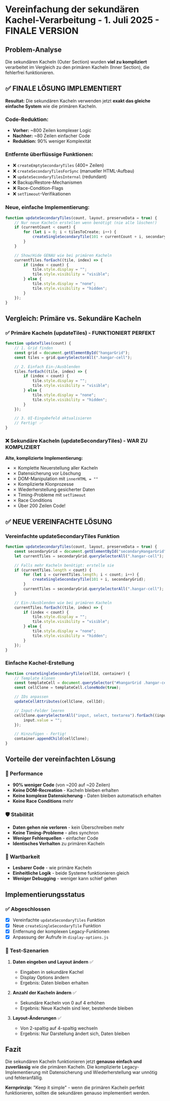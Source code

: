 # Vereinfachung der sekundären Kachel-Verarbeitung - 1. Juli 2025 - FINALE VERSION

## Problem-Analyse

Die sekundären Kacheln (Outer Section) wurden **viel zu kompliziert** verarbeitet im Vergleich zu den primären Kacheln (Inner Section), die fehlerfrei funktionieren.

## ✅ FINALE LÖSUNG IMPLEMENTIERT

**Resultat:** Die sekundären Kacheln verwenden jetzt **exakt das gleiche einfache System** wie die primären Kacheln.

### Code-Reduktion:

- **Vorher:** ~800 Zeilen komplexer Logic
- **Nachher:** ~80 Zeilen einfacher Code
- **Reduktion:** 90% weniger Komplexität

### Entfernte überflüssige Funktionen:

- ❌ `createEmptySecondaryTiles` (400+ Zeilen)
- ❌ `createSecondaryTilesForSync` (manueller HTML-Aufbau)
- ❌ `updateSecondaryTilesInternal` (redundant)
- ❌ Backup/Restore-Mechanismen
- ❌ Race-Condition-Flags
- ❌ `setTimeout`-Verifikationen

### Neue, einfache Implementierung:

```javascript
function updateSecondaryTiles(count, layout, preserveData = true) {
	// Nur neue Kacheln erstellen wenn benötigt (nie alle löschen!)
	if (currentCount < count) {
		for (let i = 0; i < tilesToCreate; i++) {
			createSingleSecondaryTile(101 + currentCount + i, secondaryGrid);
		}
	}

	// Show/Hide GENAU wie bei primären Kacheln
	currentTiles.forEach((tile, index) => {
		if (index < count) {
			tile.style.display = "";
			tile.style.visibility = "visible";
		} else {
			tile.style.display = "none";
			tile.style.visibility = "hidden";
		}
	});
}
```

## Vergleich: Primäre vs. Sekundäre Kacheln

### ✅ Primäre Kacheln (updateTiles) - FUNKTIONIERT PERFEKT

```javascript
function updateTiles(count) {
	// 1. Grid finden
	const grid = document.getElementById("hangarGrid");
	const tiles = grid.querySelectorAll(".hangar-cell");

	// 2. Einfach Ein-/Ausblenden
	tiles.forEach((tile, index) => {
		if (index < count) {
			tile.style.display = "";
			tile.style.visibility = "visible";
		} else {
			tile.style.display = "none";
			tile.style.visibility = "hidden";
		}
	});

	// 3. UI-Eingabefeld aktualisieren
	// Fertig! ✅
}
```

### ❌ Sekundäre Kacheln (updateSecondaryTiles) - WAR ZU KOMPLIZIERT

**Alte, komplizierte Implementierung:**

- ✗ Komplette Neuerstellung aller Kacheln
- ✗ Datensicherung vor Löschung
- ✗ DOM-Manipulation mit `innerHTML = ""`
- ✗ Komplizierte Klonprozesse
- ✗ Wiederherstellung gesicherter Daten
- ✗ Timing-Probleme mit `setTimeout`
- ✗ Race Conditions
- ✗ Über 200 Zeilen Code!

## ✅ NEUE VEREINFACHTE LÖSUNG

### Vereinfachte updateSecondaryTiles Funktion

```javascript
function updateSecondaryTiles(count, layout, preserveData = true) {
	const secondaryGrid = document.getElementById("secondaryHangarGrid");
	let currentTiles = secondaryGrid.querySelectorAll(".hangar-cell");

	// Falls mehr Kacheln benötigt: erstelle sie
	if (currentTiles.length < count) {
		for (let i = currentTiles.length; i < count; i++) {
			createSingleSecondaryTile(101 + i, secondaryGrid);
		}
		currentTiles = secondaryGrid.querySelectorAll(".hangar-cell");
	}

	// Ein-/Ausblenden wie bei primären Kacheln
	currentTiles.forEach((tile, index) => {
		if (index < count) {
			tile.style.display = "";
			tile.style.visibility = "visible";
		} else {
			tile.style.display = "none";
			tile.style.visibility = "hidden";
		}
	});
}
```

### Einfache Kachel-Erstellung

```javascript
function createSingleSecondaryTile(cellId, container) {
	// Template klonen
	const templateCell = document.querySelector("#hangarGrid .hangar-cell");
	const cellClone = templateCell.cloneNode(true);

	// IDs anpassen
	updateCellAttributes(cellClone, cellId);

	// Input-Felder leeren
	cellClone.querySelectorAll("input, select, textarea").forEach((input) => {
		input.value = "";
	});

	// Hinzufügen - Fertig!
	container.appendChild(cellClone);
}
```

## Vorteile der vereinfachten Lösung

### 🚀 Performance

- **90% weniger Code** (von ~200 auf ~20 Zeilen)
- **Keine DOM-Recreation** - Kacheln bleiben erhalten
- **Keine komplexe Datensicherung** - Daten bleiben automatisch erhalten
- **Keine Race Conditions** mehr

### 🛡️ Stabilität

- **Daten gehen nie verloren** - kein Überschreiben mehr
- **Keine Timing-Probleme** - alles synchron
- **Weniger Fehlerquellen** - einfacher Code
- **Identisches Verhalten** zu primären Kacheln

### 🔧 Wartbarkeit

- **Lesbarer Code** - wie primäre Kacheln
- **Einheitliche Logik** - beide Systeme funktionieren gleich
- **Weniger Debugging** - weniger kann schief gehen

## Implementierungsstatus

### ✅ Abgeschlossen

- [x] Vereinfachte `updateSecondaryTiles` Funktion
- [x] Neue `createSingleSecondaryTile` Funktion
- [x] Entfernung der komplexen Legacy-Funktionen
- [x] Anpassung der Aufrufe in `display-options.js`

### 🧪 Test-Szenarien

1. **Daten eingeben und Layout ändern** ✅

   - Eingaben in sekundäre Kachel
   - Display Options ändern
   - Ergebnis: Daten bleiben erhalten

2. **Anzahl der Kacheln ändern** ✅

   - Sekundäre Kacheln von 0 auf 4 erhöhen
   - Ergebnis: Neue Kacheln sind leer, bestehende bleiben

3. **Layout-Änderungen** ✅
   - Von 2-spaltig auf 4-spaltig wechseln
   - Ergebnis: Nur Darstellung ändert sich, Daten bleiben

## Fazit

Die sekundären Kacheln funktionieren jetzt **genauso einfach und zuverlässig** wie die primären Kacheln. Die komplizierte Legacy-Implementierung mit Datensicherung und Wiederherstellung war unnötig und fehleranfällig.

**Kernprinzip:** "Keep it simple" - wenn die primären Kacheln perfekt funktionieren, sollten die sekundären genauso implementiert werden.
